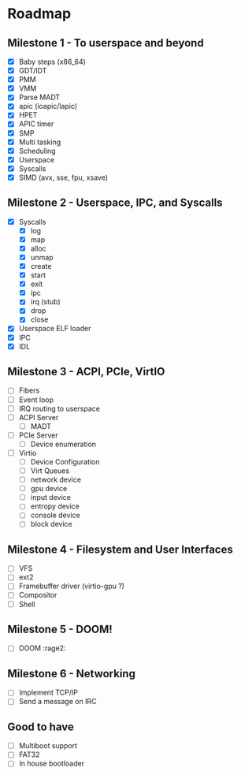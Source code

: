 # Roadmap

## Milestone 1 - To userspace and beyond

- [x] Baby steps (x86_64)
- [x] GDT/IDT
- [x] PMM
- [x] VMM
- [x] Parse MADT
- [x] apic (ioapic/lapic)
- [x] HPET
- [x] APIC timer
- [x] SMP
- [x] Multi tasking
- [x] Scheduling
- [x] Userspace
- [x] Syscalls
- [x] SIMD (avx, sse, fpu, xsave)

## Milestone 2 - Userspace, IPC, and Syscalls

- [x] Syscalls
  - [x] log
  - [x] map
  - [x] alloc
  - [x] unmap
  - [x] create
  - [x] start
  - [x] exit
  - [x] ipc
  - [x] irq (stub)
  - [x] drop
  - [x] close
- [x] Userspace ELF loader
- [x] IPC
- [x] IDL

## Milestone 3 - ACPI, PCIe, VirtIO

- [ ] Fibers
- [ ] Event loop
- [ ] IRQ routing to userspace
- [ ] ACPI Server
  - [ ] MADT
- [ ] PCIe Server
  - [ ] Device enumeration
- [ ] Virtio
  - [ ] Device Configuration
  - [ ] Virt Queues
  - [ ] network device
  - [ ] gpu device
  - [ ] input device
  - [ ] entropy device
  - [ ] console device
  - [ ] block device

## Milestone 4 - Filesystem and User Interfaces

- [ ] VFS
- [ ] ext2
- [ ] Framebuffer driver (virtio-gpu ?)
- [ ] Compositor
- [ ] Shell

## Milestone 5 - DOOM!

- [ ] DOOM :rage2:

## Milestone 6 - Networking

- [ ] Implement TCP/IP
- [ ] Send a message on IRC

## Good to have

- [ ] Multiboot support
- [ ] FAT32
- [ ] In house bootloader
